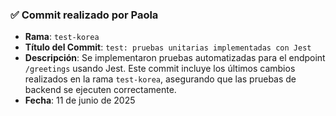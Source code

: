 ### ✅ **Commit realizado por Paola**

- **Rama**: `test-korea`
- **Título del Commit**: `test: pruebas unitarias implementadas con Jest`
- **Descripción**: Se implementaron pruebas automatizadas para el endpoint `/greetings` usando Jest. Este commit incluye los últimos cambios realizados en la rama `test-korea`, asegurando que las pruebas de backend se ejecuten correctamente.
- **Fecha**: 11 de junio de 2025
